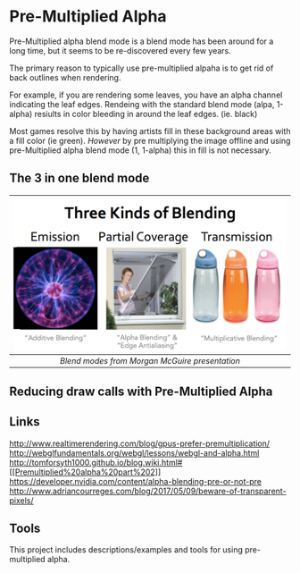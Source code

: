 # Pre-Multiplied Alpha
Pre-Multiplied alpha blend mode is a blend mode has been around for a long time, but it seems to be re-discovered every few years.

The primary reason to typically use pre-multiplied alpaha is to get rid of back outlines when rendering.

For example, if you are rendering some leaves, you have an alpha channel indicating the leaf edges.
Rendeing with the standard blend mode (alpa, 1-alpha) resiults in color bleeding in around the leaf edges. (ie. black)

Most games resolve this by having artists fill in these background areas with a fill color (ie green).
*However* by pre multiplying the image offline and using pre-Multiplied alpha blend mode (1, 1-alpha) this in fill is not necessary.



## The 3 in one blend mode




| ![](Images/BlendModes.png) | 
|:--:| 
| *Blend  modes from Morgan McGuire presentation* |

## Reducing draw calls with Pre-Multiplied Alpha





## Links

http://www.realtimerendering.com/blog/gpus-prefer-premultiplication/
http://webglfundamentals.org/webgl/lessons/webgl-and-alpha.html
http://tomforsyth1000.github.io/blog.wiki.html#[[Premultiplied%20alpha%20part%202]]
https://developer.nvidia.com/content/alpha-blending-pre-or-not-pre
http://www.adriancourreges.com/blog/2017/05/09/beware-of-transparent-pixels/


## Tools
This project includes descriptions/examples and tools for using pre-multiplied alpha.
